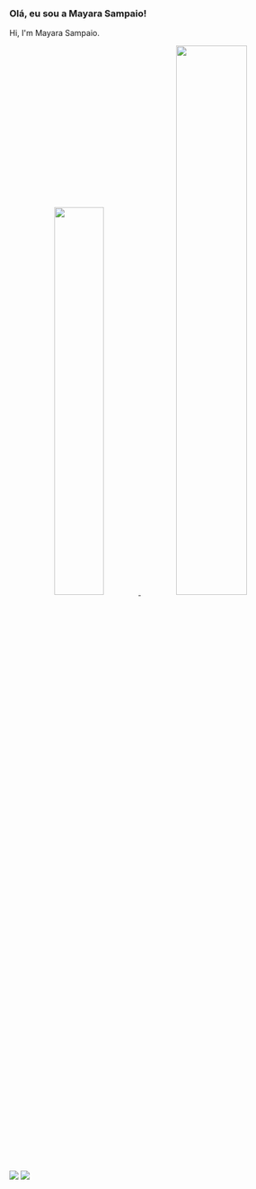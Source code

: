 ### Olá, eu sou a Mayara Sampaio!
Hi, I'm Mayara Sampaio.
<div align="center">
  <a href="https://github.com/MayaraSampaio">
  <img  width="42%" src="https://github-readme-stats.vercel.app/api?username=MayaraSampaio&show_icons=true&theme=dracula&include_all_commits=true&count_private=true"/>
  <img  width="50%" src="https://github-readme-stats.vercel.app/api/top-langs/?username=MayaraSampaio&layout=compact&langs_count=7&theme=dracula"/>
</div>
<div style="display: inline_block"><br>
</div>
 
  ##
 
<div> 

  <a href = "mayarasampaio.dev@gmail.com"><img src="https://img.shields.io/badge/-Gmail-%23333?style=for-the-badge&logo=gmail&logoColor=white" target="_blank"></a>
  <a href="https://www.linkedin.com/in/mayara-queiroz-sampaio-11a999236/" target="_blank"><img src="https://img.shields.io/badge/-LinkedIn-%230077B5?style=for-the-badge&logo=linkedin&logoColor=white" target="_blank"></a> 
 
</div>
